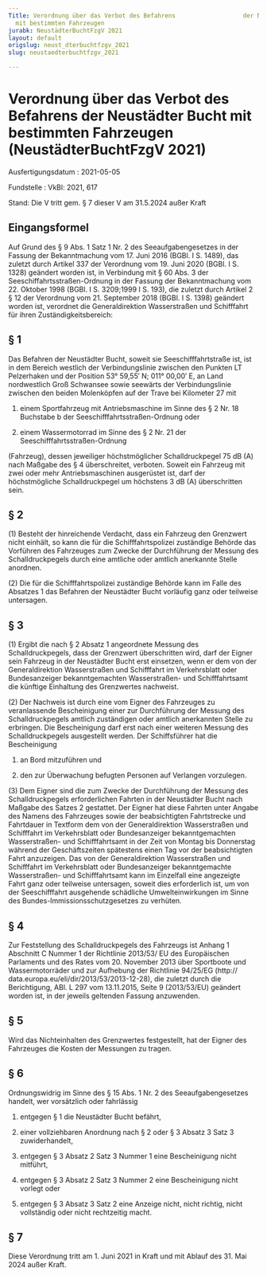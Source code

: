```yaml
---
Title: Verordnung über das Verbot des Befahrens                   der Neustädter Bucht
  mit bestimmten Fahrzeugen
jurabk: NeustädterBuchtFzgV 2021
layout: default
origslug: neust_dterbuchtfzgv_2021
slug: neustaedterbuchtfzgv_2021

---
```


# Verordnung über das Verbot des Befahrens                   der Neustädter Bucht mit bestimmten Fahrzeugen (NeustädterBuchtFzgV 2021)

Ausfertigungsdatum
:   2021-05-05

Fundstelle
:   VkBl: 2021, 617

Stand: Die V tritt gem. § 7 dieser V am 31.5.2024 außer Kraft
[^BJNR70617021_01_BJNR706170021]:     Die Verpflichtung aus der Richtlinie 98/34/EG des Europäischen Parlaments und des Rates vom 22. Juni 1998 über ein Informationsverfahren auf dem Gebiet der Normen und technischen Vorschriften und der Vorschriften für die Dienste der Informationsgesellschaft (ABl. EG Nr. L 204 S. 37), geändert durch die Richtlinie 98/48/EG des Europäischen Parlaments und des Rates vom 20. Juli 1998 (ABl. EG Nr. L 217 S. 18), sind beachtet worden.


## Eingangsformel

Auf Grund des § 9 Abs. 1 Satz 1 Nr. 2 des Seeaufgabengesetzes in der Fassung der Bekanntmachung vom 17. Juni 2016 (BGBl. I S. 1489), das zuletzt durch Artikel 337 der Verordnung vom 19. Juni 2020 (BGBl. I S. 1328) geändert worden ist, in Verbindung mit § 60 Abs. 3 der Seeschiffahrtsstraßen-Ordnung in der Fassung der Bekanntmachung vom 22. Oktober 1998 (BGBl. I S. 3209;1999 I S. 193), die zuletzt durch Artikel 2 § 12 der Verordnung vom 21. September 2018 (BGBl. I S. 1398) geändert worden ist, verordnet die Generaldirektion Wasserstraßen und Schifffahrt für ihren Zuständigkeitsbereich:


## § 1

Das Befahren der Neustädter Bucht, soweit sie Seeschifffahrtstraße ist, ist in dem Bereich westlich der Verbindungslinie zwischen den Punkten LT Pelzerhaken und der Position 53° 59,55′ N; 011° 00,00′ E, an Land nordwestlich Groß Schwansee sowie seewärts der Verbindungslinie zwischen den beiden Molenköpfen auf der Trave bei Kilometer 27 mit

1.  einem Sportfahrzeug mit Antriebsmaschine im Sinne des § 2 Nr. 18 Buchstabe b der Seeschifffahrtsstraßen-Ordnung oder


2.  einem Wassermotorrad im Sinne des § 2 Nr. 21 der Seeschifffahrtsstraßen-Ordnung



(Fahrzeug), dessen jeweiliger höchstmöglicher Schalldruckpegel 75 dB (A) nach Maßgabe des § 4 überschreitet, verboten. Soweit ein Fahrzeug mit zwei oder mehr Antriebsmaschinen ausgerüstet ist, darf der höchstmögliche Schalldruckpegel um höchstens 3 dB (A) überschritten sein.


## § 2

(1) Besteht der hinreichende Verdacht, dass ein Fahrzeug den Grenzwert nicht einhält, so kann die für die Schifffahrtspolizei zuständige Behörde das Vorführen des Fahrzeuges zum Zwecke der Durchführung der Messung des Schalldruckpegels durch eine amtliche oder amtlich anerkannte Stelle anordnen.

(2) Die für die Schifffahrtspolizei zuständige Behörde kann im Falle des Absatzes 1 das Befahren der Neustädter Bucht vorläufig ganz oder teilweise untersagen.


## § 3

(1) Ergibt die nach § 2 Absatz 1 angeordnete Messung des Schalldruckpegels, dass der Grenzwert überschritten wird, darf der Eigner sein Fahrzeug in der Neustädter Bucht erst einsetzen, wenn er dem von der Generaldirektion Wasserstraßen und Schifffahrt im Verkehrsblatt oder Bundesanzeiger bekanntgemachten Wasserstraßen- und Schifffahrtsamt die künftige Einhaltung des Grenzwertes nachweist.

(2) Der Nachweis ist durch eine vom Eigner des Fahrzeuges zu veranlassende Bescheinigung einer zur Durchführung der Messung des Schalldruckpegels amtlich zuständigen oder amtlich anerkannten Stelle zu erbringen. Die Bescheinigung darf erst nach einer weiteren Messung des Schalldruckpegels ausgestellt werden. Der Schiffsführer hat die Bescheinigung

1.  an Bord mitzuführen und


2.  den zur Überwachung befugten Personen auf Verlangen vorzulegen.




(3) Dem Eigner sind die zum Zwecke der Durchführung der Messung des Schalldruckpegels erforderlichen Fahrten in der Neustädter Bucht nach Maßgabe des Satzes 2 gestattet. Der Eigner hat diese Fahrten unter Angabe des Namens des Fahrzeuges sowie der beabsichtigten Fahrtstrecke und Fahrtdauer in Textform dem von der Generaldirektion Wasserstraßen und Schifffahrt im Verkehrsblatt oder Bundesanzeiger bekanntgemachten Wasserstraßen- und Schifffahrtsamt in der Zeit von Montag bis Donnerstag während der Geschäftszeiten spätestens einen Tag vor der beabsichtigten Fahrt anzuzeigen. Das von der Generaldirektion Wasserstraßen und Schifffahrt im Verkehrsblatt oder Bundesanzeiger bekanntgemachte Wasserstraßen- und Schifffahrtsamt kann im Einzelfall eine angezeigte Fahrt ganz oder teilweise untersagen, soweit dies erforderlich ist, um von der Seeschifffahrt ausgehende schädliche Umwelteinwirkungen im Sinne des Bundes-Immissionsschutzgesetzes zu verhüten.


## § 4

Zur Feststellung des Schalldruckpegels des Fahrzeugs ist Anhang 1 Abschnitt C Nummer 1 der Richtlinie 2013/53/ EU des Europäischen Parlaments und des Rates vom 20. November 2013 über Sportboote und Wassermotorräder und zur Aufhebung der Richtlinie 94/25/EG (http:// data.europa.eu/eli/dir/2013/53/2013-12-28), die zuletzt durch die Berichtigung, ABl. L 297 vom 13.11.2015, Seite 9 (2013/53/EU) geändert worden ist, in der jeweils geltenden Fassung anzuwenden.


## § 5

Wird das Nichteinhalten des Grenzwertes festgestellt, hat der Eigner des Fahrzeuges die Kosten der Messungen zu tragen.


## § 6

Ordnungswidrig im Sinne des § 15 Abs. 1 Nr. 2 des Seeaufgabengesetzes handelt, wer vorsätzlich oder fahrlässig

1.  entgegen § 1 die Neustädter Bucht befährt,


2.  einer vollziehbaren Anordnung nach § 2 oder § 3 Absatz 3 Satz 3 zuwiderhandelt,


3.  entgegen § 3 Absatz 2 Satz 3 Nummer 1 eine Bescheinigung nicht mitführt,


4.  entgegen § 3 Absatz 2 Satz 3 Nummer 2 eine Bescheinigung nicht vorlegt oder


5.  entgegen § 3 Absatz 3 Satz 2 eine Anzeige nicht, nicht richtig, nicht vollständig oder nicht rechtzeitig macht.





## § 7

Diese Verordnung tritt am 1. Juni 2021 in Kraft und mit Ablauf des 31. Mai 2024 außer Kraft.

